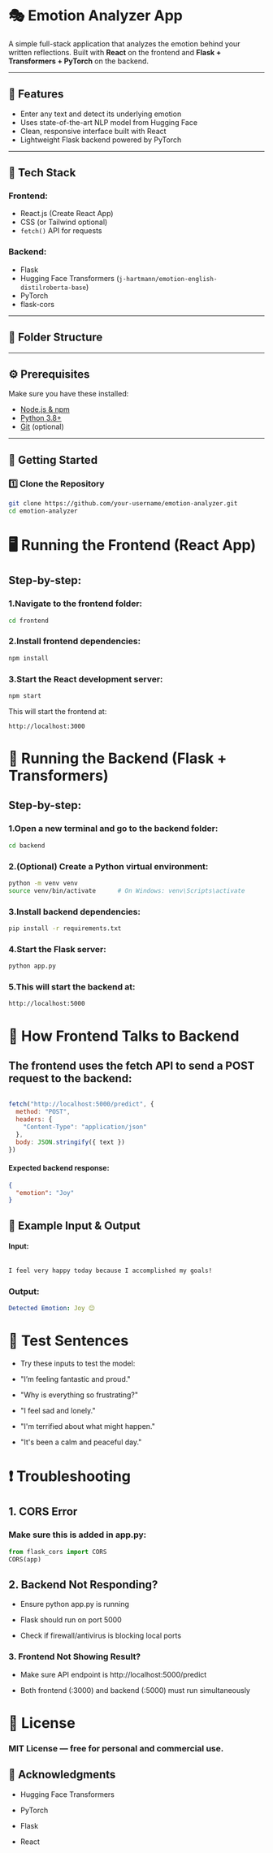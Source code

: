 # 🎭 Emotion Analyzer App

A simple full-stack application that analyzes the emotion behind your written reflections. Built with **React** on the frontend and **Flask + Transformers + PyTorch** on the backend.

---

## 📌 Features

- Enter any text and detect its underlying emotion
- Uses state-of-the-art NLP model from Hugging Face
- Clean, responsive interface built with React
- Lightweight Flask backend powered by PyTorch

---

## 🧱 Tech Stack

### Frontend:
- React.js (Create React App)
- CSS (or Tailwind optional)
- `fetch()` API for requests

### Backend:
- Flask
- Hugging Face Transformers (`j-hartmann/emotion-english-distilroberta-base`)
- PyTorch
- flask-cors

---

## 📂 Folder Structure


---

## ⚙️ Prerequisites

Make sure you have these installed:

- [Node.js & npm](https://nodejs.org/)
- [Python 3.8+](https://www.python.org/downloads/)
- [Git](https://git-scm.com/) (optional)

---

## 🚀 Getting Started

### 1️⃣ Clone the Repository
```bash
git clone https://github.com/your-username/emotion-analyzer.git
cd emotion-analyzer
```

# 🖥️ Running the Frontend (React App)
## Step-by-step:

### 1.Navigate to the frontend folder:

```` bash
cd frontend  
````
### 2.Install frontend dependencies:

```bash
npm install
```
### 3.Start the React development server:
``` bash
npm start
```
This will start the frontend at:

```arduino
http://localhost:3000
```

# 🧪 Running the Backend (Flask + Transformers)
## Step-by-step:
### 1.Open a new terminal and go to the backend folder:

```bash
cd backend
```
### 2.(Optional) Create a Python virtual environment:
```bash
python -m venv venv
source venv/bin/activate      # On Windows: venv\Scripts\activate
```
### 3.Install backend dependencies:
```bash
pip install -r requirements.txt
```
### 4.Start the Flask server:
```bash
python app.py
```
### 5.This will start the backend at:

```arduino
http://localhost:5000
```
# 🔄 How Frontend Talks to Backend
## The frontend uses the fetch API to send a POST request to the backend:

```js

fetch("http://localhost:5000/predict", {
  method: "POST",
  headers: {
    "Content-Type": "application/json"
  },
  body: JSON.stringify({ text })
})
```
#### Expected backend response:

```json
{
  "emotion": "Joy"
}
```
## 💬 Example Input & Output
#### Input:

``` css

I feel very happy today because I accomplished my goals!
```
### Output:

```yaml
Detected Emotion: Joy 😊
```

# 🧪 Test Sentences
* Try these inputs to test the model:

* "I’m feeling fantastic and proud."

* "Why is everything so frustrating?"

* "I feel sad and lonely."

* "I'm terrified about what might happen."

* "It's been a calm and peaceful day."


# ❗ Troubleshooting
## 1. CORS Error
### Make sure this is added in app.py:

```python
from flask_cors import CORS
CORS(app)
```
## 2. Backend Not Responding?
* Ensure python app.py is running

* Flask should run on port 5000

* Check if firewall/antivirus is blocking local ports

### 3. Frontend Not Showing Result?
* Make sure API endpoint is http://localhost:5000/predict

* Both frontend (:3000) and backend (:5000) must run simultaneously

# 📘 License
### MIT License — free for personal and commercial use.

## 🙌 Acknowledgments
* Hugging Face Transformers

* PyTorch

* Flask

* React
